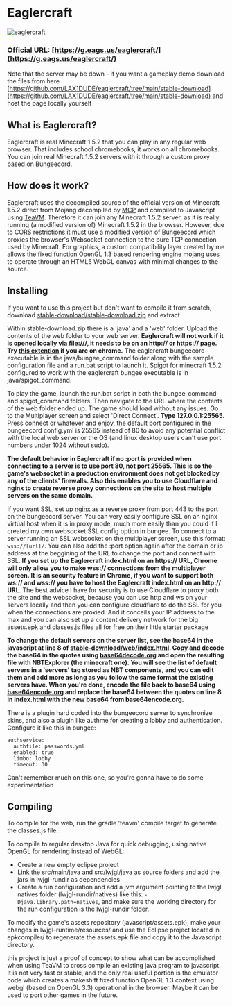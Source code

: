 # Eaglercraft

![eaglercraft](https://cdn.discordapp.com/attachments/378764518081429506/921932182484836352/readmeeee.png)

### Official URL: [https://g.eags.us/eaglercraft/](https://g.eags.us/eaglercraft/)

Note that the server may be down - if you want a gameplay demo download the files from here [https://github.com/LAX1DUDE/eaglercraft/tree/main/stable-download](https://github.com/LAX1DUDE/eaglercraft/tree/main/stable-download) and host the page locally yourself

## What is Eaglercraft?

Eaglercraft is real Minecraft 1.5.2 that you can play in any regular web browser. That includes school chromebooks, it works on all chromebooks. You can join real Minecraft 1.5.2 servers with it through a custom proxy based on Bungeecord.

## How does it work?

Eaglercraft uses the decompiled source of the official version of Minecraft 1.5.2 direct from Mojang decompiled by [MCP](http://www.modcoderpack.com/) and compiled to Javascript using [TeaVM](https://teavm.org/). Therefore it can join any Minecraft 1.5.2 server, as it is really running (a modified version of) Minecraft 1.5.2 in the browser. However, due to CORS restrictions it must use a modified version of Bungeecord which proxies the browser's Websocket connection to the pure TCP connection used by Minecraft. For graphics, a custom compatibility layer created by me allows the fixed function OpenGL 1.3 based rendering engine mojang uses to operate through an HTML5 WebGL canvas with minimal changes to the source.

## Installing

If you want to use this project but don't want to compile it from scratch, download [stable-download/stable-download.zip](https://github.com/LAX1DUDE/eaglercraft/raw/main/stable-download/stable-download.zip) and extract

Within stable-download.zip there is a 'java' and a 'web' folder. Upload the contents of the web folder to your web server. **Eaglercraft will not work if it is opened locally via file:///, it needs to be on an http:// or https:// page. Try [this extention](https://chrome.google.com/webstore/detail/web-server-for-chrome/ofhbbkphhbklhfoeikjpcbhemlocgigb/) if you are on chrome.** The eaglercraft bungeecord executable is in the java/bungee_command folder along with the sample configuration file and a run.bat script to launch it. Spigot for minecraft 1.5.2 configured to work with the eaglercraft bungee executable is in java/spigot_command.

To play the game, launch the run.bat script in both the bungee_command and spigot_command folders. Then navigate to the URL where the contents of the web folder ended up. The game should load without any issues. Go to the Multiplayer screen and select 'Direct Connect'. **Type 127.0.0.1:25565.** Press connect or whatever and enjoy, the default port configured in the bungeecord config.yml is 25565 instead of 80 to avoid any potential conflict with the local web server or the OS (and linux desktop users can't use port numbers under 1024 without sudo).

**The default behavior in Eaglercraft if no :port is provided when connecting to a server is to use port 80, not port 25565. This is so the game's websocket in a production environment does not get blocked by any of the clients' firewalls. Also this enables you to use Cloudflare and nginx to create reverse proxy connections on the site to host multiple servers on the same domain.**

If you want SSL, set up [nginx](https://www.nginx.com/) as a reverse proxy from port 443 to the port on the bungeecord server. You can very easily configure SSL on an nginx virtual host when it is in proxy mode, much more easily than you could if I created my own websocket SSL config option in bungee. To connect to a server running an SSL websocket on the multiplayer screen, use this format: `wss://[url]/`. You can also add the :port option again after the domain or ip address at the beggining of the URL to change the port and connect with SSL. **If you set up the Eaglercraft index.html on an https:// URL, Chrome will only allow you to make wss:// connections from the multiplayer screen. It is an security feature in Chrome, if you want to support both ws:// and wss:// you have to host the Eaglercraft index.html on an http:// URL**. The best advice I have for security is to use Cloudflare to proxy both the site and the websocket, because you can use http and ws on your servers locally and then you can configure cloudflare to do the SSL for you when the connections are proxied. And it conceils your IP address to the max and you can also set up a content delivery network for the big assets.epk and classes.js files all for free on their little starter package

**To change the default servers on the server list, see the base64 in the javascript at line 8 of [stable-download/web/index.html](https://github.com/LAX1DUDE/eaglercraft/tree/main/stable-download/web/index.html). Copy and decode the base64 in the quotes using [base64decode.org](base64decode.org) and open the resulting file with NBTExplorer (the minecraft one). You will see the list of default servers in a 'servers' tag stored as NBT components, and you can edit them and add more as long as you follow the same format the existing servers have. When you're done, encode the file back to base64 using [base64encode.org](base64encode.org) and replace the base64 between the quotes on line 8 in index.html with the new base64 from base64encode.org.**

There is a plugin hard coded into the bungeecord server to synchronize skins, and also a plugin like authme for creating a lobby and authentication. Configure it like this in bungee:

    authservice:
      authfile: passwords.yml
      enabled: true
      limbo: lobby
      timeout: 30

Can't remember much on this one, so you're gonna have to do some experimentation

## Compiling

To compile for the web, run the gradle 'teavm' compile target to generate the classes.js file.

To complile to regular desktop Java for quick debugging, using native OpenGL for rendering instead of WebGL:
- Create a new empty eclipse project
- Link the src/main/java and src/lwjgl/java as source folders and add the jars in lwjgl-rundir as dependencies
- Create a run configuration and add a jvm argument pointing to the lwjgl natives folder (lwjgl-rundir/natives) like this: `-Djava.library.path=natives`, and make sure the working directory for the run configuration is the lwjgl-rundir folder.


To modify the game's assets repository (javascript/assets.epk), make your changes in lwjgl-runtime/resources/ and use the Eclipse project located in epkcompiler/ to regenerate the assets.epk file and copy it to the Javascript directory. 

this project is just a proof of concept to show what can be accomplished when using TeaVM to cross compile an existing java program to javascript. It is not very fast or stable, and the only real useful portion is the emulator code which creates a makeshift fixed function OpenGL 1.3 context using webgl (based on OpenGL 3.3) operational in the browser. Maybe it can be used to port other games in the future.
